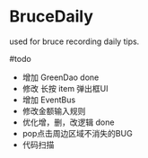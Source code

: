 # BruceDaily
used for bruce recording daily tips.

#todo
- 增加 GreenDao done
- 修改 长按 item 弹出框UI
- 增加 EventBus
- 修改金额输入规则
- 优化增，删，改逻辑 done
- pop点击周边区域不消失的BUG
- 代码扫描
